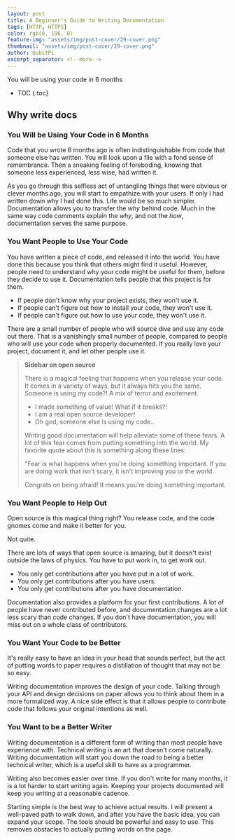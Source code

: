 ```yaml
---
layout: post
title: A Beginner's Guide to Writing Documentation
tags: [HTTP, HTTPS]
color: rgb(0, 196, 0)
feature-img: "assets/img/post-cover/29-cover.png"
thumbnail: "assets/img/post-cover/29-cover.png"
author: QubitPi
excerpt_separator: <!--more-->
---
```


You will be using your code in 6 months

<!--more-->

* TOC
{:toc}

## Why write docs

### You Will be Using Your Code in 6 Months

Code that you wrote 6 months ago is often indistinguishable from code that someone else has written. You will look upon
a file with a fond sense of remembrance. Then a sneaking feeling of foreboding, knowing that someone less experienced,
less wise, had written it.

As you go through this selfless act of untangling things that were obvious or clever months ago, you will start to
empathize with your users. If only I had written down why I had done this. Life would be so much simpler. Documentation
allows you to transfer the _why_ behind code. Much in the same way code comments explain the _why_, and not the _how_,
documentation serves the same purpose.

### You Want People to Use Your Code

You have written a piece of code, and released it into the world. You have done this because you think that others might
find it useful. However, people need to understand why your code might be useful for them, before they decide to use it.
Documentation tells people that this project is for them.

* If people don't know why your project exists, they won't use it.
* If people can't figure out how to install your code, they won't use it.
* If people can't figure out how to use your code, they won't use it.

There are a small number of people who will source dive and use any code out there. That is a vanishingly small number
of people, compared to people who will use your code when properly documented. If you really love your project, document
it, and let other people use it.

> **Sidebar on open source**
> 
> There is a magical feeling that happens when you release your code. It comes in a variety of ways, but it always hits
> you the same. Someone is using my code?! A mix of terror and excitement.
> 
> * I made something of value! What if it breaks?!
> * I am a real open source developer!
> * Oh god, someone else is using my code..
> 
> Writing good documentation will help alleviate some of these fears. A lot of this fear comes from putting something
> into the world. My favorite quote about this is something along these lines:
> 
> "Fear is what happens when you're doing something important. If you are doing work that isn't scary, it isn't
> improving you or the world.
>
> Congrats on being afraid! It means you're doing something important.

### You Want People to Help Out

Open source is this magical thing right? You release code, and the code gnomes come and make it better for you.

Not quite.

There are lots of ways that open source is amazing, but it doesn't exist outside the laws of physics. You have to put
work in, to get work out.

* You only get contributions after you have put in a lot of work.
* You only get contributions after you have users.
* You only get contributions after you have documentation.

Documentation also provides a platform for your first contributions. A lot of people have never contributed before, and
documentation changes are a lot less scary than code changes. If you don't have documentation, you will miss out on a
whole class of contributors.

### You Want Your Code to be Better

It's really easy to have an idea in your head that sounds perfect, but the act of putting words to paper requires a
distillation of thought that may not be so easy.

Writing documentation improves the design of your code. Talking through your API and design decisions on paper allows
you to think about them in a more formalized way. A nice side effect is that it allows people to contribute code that
follows your original intentions as well.

### You Want to be a Better Writer

Writing documentation is a different form of writing than most people have experience with. Technical writing is an art
that doesn't come naturally. Writing documentation will start you down the road to being a better technical writer,
which is a useful skill to have as a programmer.

Writing also becomes easier over time. If you don't write for many months, it is a lot harder to start writing again.
Keeping your projects documented will keep you writing at a reasonable cadence.

Starting simple is the best way to achieve actual results. I will present a well-paved path to walk down, and after you
have the basic idea, you can expand your scope. The tools should be powerful and easy to use. This removes obstacles to
actually putting words on the page.
